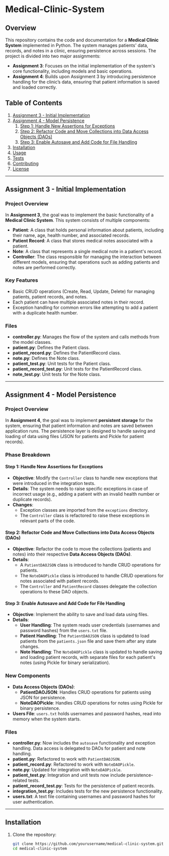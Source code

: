 # Medical-Clinic-System
## Overview

This repository contains the code and documentation for a **Medical Clinic System** implemented in Python. The system manages patients' data, records, and notes in a clinic, ensuring persistence across sessions. The project is divided into two major assignments:

- **Assignment 3**: Focuses on the initial implementation of the system's core functionality, including models and basic operations.
- **Assignment 4**: Builds upon Assignment 3 by introducing persistence handling for the clinic’s data, ensuring that patient information is saved and loaded correctly.

## Table of Contents

1. [Assignment 3 - Initial Implementation](#assignment-3-initial-implementation)
2. [Assignment 4 - Model Persistence](#assignment-4-model-persistence)
   1. [Step 1: Handle New Assertions for Exceptions](#step-1-handle-new-assertions-for-exceptions)
   2. [Step 2: Refactor Code and Move Collections into Data Access Objects (DAOs)](#step-2-refactor-code-and-move-collections-into-data-access-objects-daos)
   3. [Step 3: Enable Autosave and Add Code for File Handling](#step-3-enable-autosave-and-add-code-for-file-handling)
3. [Installation](#installation)
4. [Usage](#usage)
5. [Tests](#tests)
6. [Contributing](#contributing)
7. [License](#license)

---

## Assignment 3 - Initial Implementation

### Project Overview

In **Assignment 3**, the goal was to implement the basic functionality of a **Medical Clinic System**. This system consists of multiple components:

- **Patient**: A class that holds personal information about patients, including their name, age, health number, and associated records.
- **Patient Record**: A class that stores medical notes associated with a patient.
- **Note**: A class that represents a single medical note in a patient's record.
- **Controller**: The class responsible for managing the interaction between different models, ensuring that operations such as adding patients and notes are performed correctly.

### Key Features

- Basic CRUD operations (Create, Read, Update, Delete) for managing patients, patient records, and notes.
- Each patient can have multiple associated notes in their record.
- Exception handling for common errors like attempting to add a patient with a duplicate health number.

### Files

- **controller.py**: Manages the flow of the system and calls methods from the model classes.
- **patient.py**: Defines the Patient class.
- **patient_record.py**: Defines the PatientRecord class.
- **note.py**: Defines the Note class.
- **patient_test.py**: Unit tests for the Patient class.
- **patient_record_test.py**: Unit tests for the PatientRecord class.
- **note_test.py**: Unit tests for the Note class.

---

## Assignment 4 - Model Persistence

### Project Overview

In **Assignment 4**, the goal was to implement **persistent storage** for the system, ensuring that patient information and notes are saved between application runs. The persistence layer is designed to handle saving and loading of data using files (JSON for patients and Pickle for patient records).

### Phase Breakdown

#### Step 1: Handle New Assertions for Exceptions

- **Objective**: Modify the `Controller` class to handle new exceptions that were introduced in the integration tests.
- **Details**: The system needs to raise specific exceptions in case of incorrect usage (e.g., adding a patient with an invalid health number or duplicate records).
- **Changes**: 
  - Exception classes are imported from the `exceptions` directory.
  - The `Controller` class is refactored to raise these exceptions in relevant parts of the code.

#### Step 2: Refactor Code and Move Collections into Data Access Objects (DAOs)

- **Objective**: Refactor the code to move the collections (patients and notes) into their respective **Data Access Objects (DAOs)**.
- **Details**: 
  - A `PatientDAOJSON` class is introduced to handle CRUD operations for patients.
  - The `NoteDAOPickle` class is introduced to handle CRUD operations for notes associated with patient records.
  - The `Controller` and `PatientRecord` classes delegate the collection operations to these DAO objects.
  
#### Step 3: Enable Autosave and Add Code for File Handling

- **Objective**: Implement the ability to save and load data using files. 
- **Details**:
  - **User Handling**: The system reads user credentials (usernames and password hashes) from the `users.txt` file. 
  - **Patient Handling**: The `PatientDAOJSON` class is updated to load patients from the `patients.json` file and save them after any state changes.
  - **Note Handling**: The `NoteDAOPickle` class is updated to handle saving and loading patient records, with separate files for each patient's notes (using Pickle for binary serialization).

### New Components

- **Data Access Objects (DAOs)**:
  - **PatientDAOJSON**: Handles CRUD operations for patients using JSON for persistence.
  - **NoteDAOPickle**: Handles CRUD operations for notes using Pickle for binary persistence.
- **Users File**: `users.txt` holds usernames and password hashes, read into memory when the system starts.

### Files

- **controller.py**: Now includes the `autosave` functionality and exception handling. Data access is delegated to DAOs for patient and note handling.
- **patient.py**: Refactored to work with `PatientDAOJSON`.
- **patient_record.py**: Refactored to work with `NoteDAOPickle`.
- **note.py**: Updated for integration with `NoteDAOPickle`.
- **patient_test.py**: Integration and unit tests now include persistence-related tests.
- **patient_record_test.py**: Tests for the persistence of patient records.
- **integration_test.py**: Includes tests for the new persistence functionality.
- **users.txt**: A text file containing usernames and password hashes for user authentication.

---

## Installation

1. Clone the repository:
   ```bash
   git clone https://github.com/yourusername/medical-clinic-system.git
   cd medical-clinic-system

